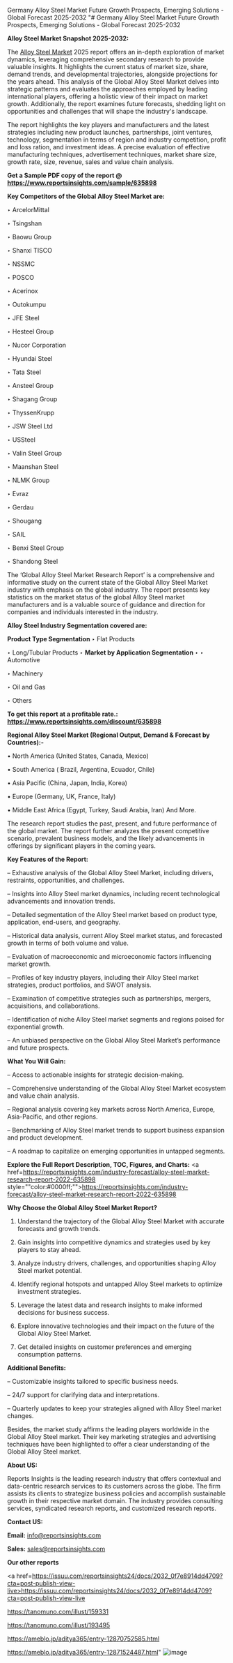 Germany Alloy Steel Market Future Growth Prospects, Emerging Solutions - Global Forecast 2025-2032
"# Germany Alloy Steel Market Future Growth Prospects, Emerging Solutions - Global Forecast 2025-2032

<strong>Alloy Steel Market Snapshot 2025-2032:</strong>

The <a href=https://www.reportsinsights.com/sample/635898>Alloy Steel Market</a> 2025 report offers an in-depth exploration of market dynamics, leveraging comprehensive secondary research to provide valuable insights. It highlights the current status of market size, share, demand trends, and developmental trajectories, alongside projections for the years ahead. This analysis of the Global Alloy Steel Market delves into strategic patterns and evaluates the approaches employed by leading international players, offering a holistic view of their impact on market growth. Additionally, the report examines future forecasts, shedding light on opportunities and challenges that will shape the industry's landscape.

The report highlights the key players and manufacturers and the latest strategies including new product launches, partnerships, joint ventures, technology, segmentation in terms of region and industry competition, profit and loss ration, and investment ideas. A precise evaluation of effective manufacturing techniques, advertisement techniques, market share size, growth rate, size, revenue, sales and value chain analysis.

<strong>Get a Sample PDF copy of the report @ <a href=https://www.reportsinsights.com/sample/635898 style=color:#0000ff;>https://www.reportsinsights.com/sample/635898</a></strong>

<strong>Key Competitors of the Global Alloy Steel Market are:</strong>

‣ ArcelorMittal

‣ Tsingshan

‣ Baowu Group

‣ Shanxi TISCO

‣ NSSMC

‣ POSCO

‣ Acerinox

‣ Outokumpu

‣ JFE Steel

‣ Hesteel Group

‣ Nucor Corporation

‣ Hyundai Steel

‣ Tata Steel

‣ Ansteel Group

‣ Shagang Group

‣ ThyssenKrupp

‣ JSW Steel Ltd

‣ USSteel

‣ Valin Steel Group

‣ Maanshan Steel

‣ NLMK Group

‣ Evraz

‣ Gerdau

‣ Shougang

‣ SAIL

‣ Benxi Steel Group

‣ Shandong Steel

The ‘Global Alloy Steel Market Research Report’ is a comprehensive and informative study on the current state of the Global Alloy Steel Market industry with emphasis on the global industry. The report presents key statistics on the market status of the global Alloy Steel market manufacturers and is a valuable source of guidance and direction for companies and individuals interested in the industry.

<strong>Alloy Steel Industry Segmentation covered are:</strong>

<strong>Product Type Segmentation</strong>
‣
Flat Products

‣ Long/Tubular Products
‣ 
<strong>Market by Application Segmentation</strong>
‣
‣  Automotive

‣ Machinery

‣ Oil and Gas

‣ Others

<strong>To get this report at a profitable rate.: <a href=https://www.reportsinsights.com/discount/635898 style=color:#0000ff;>https://www.reportsinsights.com/discount/635898</a></strong>

<strong>Regional Alloy Steel Market (Regional Output, Demand &amp; Forecast by Countries):-</strong>

• North America (United States, Canada, Mexico)

• South America ( Brazil, Argentina, Ecuador, Chile)

• Asia Pacific (China, Japan, India, Korea)

• Europe (Germany, UK, France, Italy)

• Middle East Africa (Egypt, Turkey, Saudi Arabia, Iran) And More.

The research report studies the past, present, and future performance of the global market. The report further analyzes the present competitive scenario, prevalent business models, and the likely advancements in offerings by significant players in the coming years.

<strong>Key Features of the Report:</strong>

– Exhaustive analysis of the Global Alloy Steel Market, including drivers, restraints, opportunities, and challenges.

– Insights into Alloy Steel market dynamics, including recent technological advancements and innovation trends.

– Detailed segmentation of the Alloy Steel market based on product type, application, end-users, and geography.

– Historical data analysis, current Alloy Steel market status, and forecasted growth in terms of both volume and value.

– Evaluation of macroeconomic and microeconomic factors influencing market growth.

– Profiles of key industry players, including their Alloy Steel market strategies, product portfolios, and SWOT analysis.

– Examination of competitive strategies such as partnerships, mergers, acquisitions, and collaborations.

– Identification of niche Alloy Steel market segments and regions poised for exponential growth.

– An unbiased perspective on the Global Alloy Steel Market’s performance and future prospects.

<strong>What You Will Gain:</strong>

– Access to actionable insights for strategic decision-making.

– Comprehensive understanding of the Global Alloy Steel Market ecosystem and value chain analysis.

– Regional analysis covering key markets across North America, Europe, Asia-Pacific, and other regions.

– Benchmarking of Alloy Steel market trends to support business expansion and product development.

– A roadmap to capitalize on emerging opportunities in untapped segments.

<strong>Explore the Full Report Description, TOC, Figures, and Charts:</strong>
<a href=https://reportsinsights.com/industry-forecast/alloy-steel-market-research-report-2022-635898 style=""color:#0000ff;"">https://reportsinsights.com/industry-forecast/alloy-steel-market-research-report-2022-635898</a>

<strong>Why Choose the Global Alloy Steel Market Report?</strong>

1. Understand the trajectory of the Global Alloy Steel Market with accurate forecasts and growth trends.

2. Gain insights into competitive dynamics and strategies used by key players to stay ahead.

3. Analyze industry drivers, challenges, and opportunities shaping Alloy Steel market potential.

4. Identify regional hotspots and untapped Alloy Steel markets to optimize investment strategies.

5. Leverage the latest data and research insights to make informed decisions for business success.

6. Explore innovative technologies and their impact on the future of the Global Alloy Steel Market.

7. Get detailed insights on customer preferences and emerging consumption patterns.

<strong>Additional Benefits:</strong>

– Customizable insights tailored to specific business needs.

– 24/7 support for clarifying data and interpretations.

– Quarterly updates to keep your strategies aligned with Alloy Steel market changes.

Besides, the market study affirms the leading players worldwide in the Global Alloy Steel market. Their key marketing strategies and advertising techniques have been highlighted to offer a clear understanding of the Global Alloy Steel market.

<strong><strong>About US</strong>:</strong>

Reports Insights is the leading research industry that offers contextual and data-centric research services to its customers across the globe. The firm assists its clients to strategize business policies and accomplish sustainable growth in their respective market domain. The industry provides consulting services, syndicated research reports, and customized research reports.

<strong>Contact US:</strong>

<p class=><b>Email:</b> <a href=mailto:info@reportsinsights.com>info@reportsinsights.com</a></p>
<p class=><b>Sales:</b> <a href=mailto:sales@reportsinsights.com>sales@reportsinsights.com</a></p>

<strong>Our other reports</strong>

<a href=https://issuu.com/reportsinsights24/docs/2032_0f7e8914dd4709?cta=post-publish-view-live>https://issuu.com/reportsinsights24/docs/2032_0f7e8914dd4709?cta=post-publish-view-live</a>

<a href=https://tanomuno.com/illust/159331>https://tanomuno.com/illust/159331</a>

<a href=https://tanomuno.com/illust/193495>https://tanomuno.com/illust/193495</a>

<a href=https://ameblo.jp/aditya365/entry-12870752585.html>https://ameblo.jp/aditya365/entry-12870752585.html</a>

<a href=https://ameblo.jp/aditya365/entry-12871524487.html>https://ameblo.jp/aditya365/entry-12871524487.html</a>"
![image](https://github.com/user-attachments/assets/8cc38165-534f-470e-86fd-948e2f2d8465)
